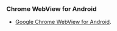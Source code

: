 ### Chrome WebView for Android

  * [Google Chrome WebView for Android](https://developers.google.com/chrome/mobile/docs/webview/overview).